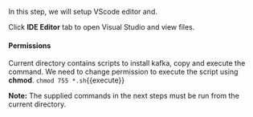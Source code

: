 In this step, we will setup VScode editor and.

Click **IDE Editor** tab to open Visual Studio and view files.

#### Permissions
Current directory contains scripts to install kafka, copy and execute the command. We need to change permission to execute the script using **chmod**.
`chmod 755 *.sh`{{execute}}

**Note:**
The supplied commands in the next steps must be run from the current directory.
